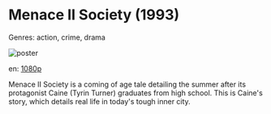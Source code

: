 # Menace II Society (1993)

Genres: action, crime, drama

![poster](http://image.tmdb.org/t/p/w500/s1uQMgbK2tfaYltK6uDXU1xoYWA.jpg)

en:
  [1080p](magnet:?xt=urn:btih:0E3448BFDC802CA3667B33DF698FA066D82E7E15&tr=udp://glotorrents.pw:6969/announce&tr=udp://tracker.opentrackr.org:1337/announce&tr=udp://torrent.gresille.org:80/announce&tr=udp://tracker.openbittorrent.com:80&tr=udp://tracker.coppersurfer.tk:6969&tr=udp://tracker.leechers-paradise.org:6969&tr=udp://p4p.arenabg.ch:1337&tr=udp://tracker.internetwarriors.net:1337)
  


Menace II Society is a coming of age tale detailing the summer after its protagonist Caine (Tyrin Turner) graduates from high school. This is Caine's story, which details real life in today's tough inner city.